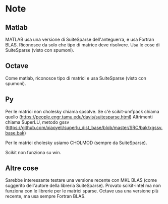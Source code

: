 # Note

## Matlab
MATLAB usa una versione di SuiteSparse dell'anteguerra, e usa Fortran BLAS.
Riconosce da solo che tipo di matrice deve risolvere.
Usa le cose di SuiteSparse (visto con spumoni).

## Octave
Come matlab, riconosce tipo di matrici e usa SuiteSparse (visto con spumoni).

## Py
Per le matrici non cholesky chiama spsolve.
Se c'è scikit-umfpack chiama quello (https://people.engr.tamu.edu/davis/suitesparse.html)
Altrimenti chiama SuperLU, metodo gssv (https://github.com/xiaoyeli/superlu_dist_base/blob/master/SRC/bak/xgssv.base.bak)

Per le matrici cholesky usiamo CHOLMOD (sempre da SuiteSparse).

Scikit non funziona su win.

## Altre cose
Sarebbe interessante testare una versione recente con MKL BLAS (come suggerito dell'autore della libreria SuiteSparse).
Provato scikit-intel ma non funziona con le librerie per le matrici sparse.
Octave usa una versione più recente, ma usa sempre Fortran BLAS.

